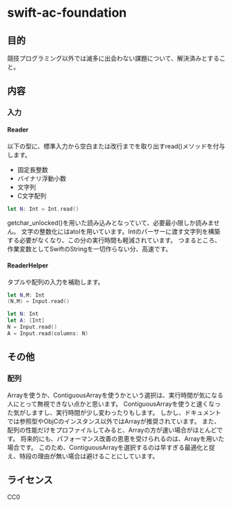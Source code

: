 # swift-ac-foundation

## 目的

競技プログラミング以外では滅多に出会わない課題について、解決済みとすること。

## 内容

### 入力

#### Reader

以下の型に、標準入力から空白または改行までを取り出すread()メソッドを付与します。

- 固定長整数
- バイナリ浮動小数
- 文字列
- C文字配列

```swift
let N: Int = Int.read()
```

getchar_unlocked()を用いた読み込みとなっていて、必要最小限しか読みません。
文字の整数化にはatolを用いています。Intのパーサーに渡す文字列を構築する必要がなくなり、この分の実行時間も軽減されています。
つまるところ、作業変数としてSwiftのStringを一切作らない分、高速です。

#### ReaderHelper

タプルや配列の入力を補助します。

```swift
let N,M: Int
(N,M) = Input.read()
```

```swift
let N: Int
let A: [Int]
N = Input.read()
A = Input.read(columns: N)
```

## その他

### 配列

Arrayを使うか、ContiguousArrayを使うかという選択は、実行時間が気になる人にとって無視できない点かと思います。
ContiguousArrayを使うと速くなった気がしますし、実行時間が少し変わったりもします。
しかし、ドキュメントでは参照型やObjCのインスタンス以外ではArrayが推奨されています。
また、配列の性能だけをプロファイルしてみると、Arrayの方が速い場合がほとんどです。
将来的にも、パフォーマンス改善の恩恵を受けられるのは、Arrayを用いた場合です。
このため、ContiguousArrayを選択するのは早すぎる最適化と捉え、特段の理由が無い場合は避けることにしています。

## ライセンス

CC0

